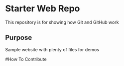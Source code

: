 # Starter Web Repo

This repository is for showing how Git and GitHub work

## Purpose

Sample website with plenty of files for demos

#How To Contribute
